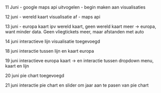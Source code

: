 11 Juni - 
google maps api uitvogelen - begin maken aan visualisaties

12 juni -
wereld kaart visualisatie af - maps api

13 juni -
europa kaart ipv wereld kaart, geen wereld kaart meer -> europa, want minder data. Geen vliegtickets meer, maar afstanden met auto

14 juni
interactieve lijn visualisatie toegevoegd 

18 juni
interactie tussen lijn en kaart europa

19 juni
interactieve europa kaart -> en interactie tussen dropdown menu, kaart en lijn

20 juni
pie chart toegevoegd

21 juni
interactie pie chart en slider om jaar aan te pasen van pie chart


